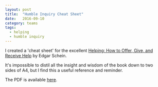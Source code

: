 ```yaml
---
layout: post
title:  "Humble Inquiry Cheat Sheet"
date:   2016-09-10
category: teams
tags:
  - helping
  - humble inquiry
---
```

I created a 'cheat sheet' for the excellent [Helping: How to Offer, Give, and Receive Help](https://www.amazon.com/Helping-Offer-Give-Receive-Help-ebook/dp/B005P2A6TI) by Edgar Schein.

It's impossible to distil all the insight and wisdom of the book down to two sides of A4, but I find this a useful reference and reminder.

The PDF is available [here](https://github.com/jbrunton/HumbleInquiryCheatSheet/raw/master/Humble_Inquiry_Cheat_Sheet.pdf).
